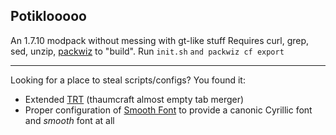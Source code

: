 ## Potiklooooo
 An 1.7.10 modpack without messing with gt-like stuff
Requires curl, grep, sed, unzip, [packwiz](https://github.com/packwiz/packwiz) to "build". Run `init.sh` `and packwiz cf export`

---
Looking for a place to steal scripts/configs? You found it:
* Extended [TRT](https://legacy.curseforge.com/minecraft/customization/tidy-research-tabs) (thaumcraft almost empty tab merger)
* Proper configuration of [Smooth Font](https://www.curseforge.com/minecraft/mc-mods/smooth-font) to provide a canonic Cyrillic font and *smooth* font at all
